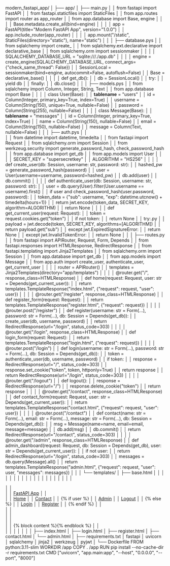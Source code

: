 modern_fastapi_app/
│
├── app/
│   ├── main.py
│   │       from fastapi import FastAPI
│   │       from fastapi.staticfiles import StaticFiles
│   │       from app.routes import router as app_router
│   │       from app.database import Base, engine
│   │
│   │       Base.metadata.create_all(bind=engine)
│   │
│   │       app = FastAPI(title="Modern FastAPI App", version="1.0.0")
│   │       app.include_router(app_router)
│   │
│   │       app.mount("/static", StaticFiles(directory="static"), name="static")
│   │
│   ├── database.pys
│   │       from sqlalchemy import create_
│   │       from sqlalchemy.ext.declarative import declarative_base
│   │       from sqlalchemy.orm import sessionmaker
│   │
│   │       SQLALCHEMY_DATABASE_URL = "sqlite:///./app.db"
│   │
│   │       engine = create_engine(SQLALCHEMY_DATABASE_URL, connect_args={"check_same_thread": False})
│   │       SessionLocal = sessionmaker(bind=engine, autocommit=False, autoflush=False)
│   │       Base = declarative_base()
│   │
│   │       def get_db():
│   │           db = SessionLocal()
│   │           try:
│   │               yield db
│   │           finally:
│   │               db.close()
│   │
│   ├── models.pys
│   │       from sqlalchemy import Column, Integer, String, Text
│   │       from app.database import Base
│   │
│   │       class User(Base):
│   │           __tablename__ = "users"
│   │           id = Column(Integer, primary_key=True, index=True)
│   │           username = Column(String(150), unique=True, nullable=False)
│   │           password = Column(String(255), nullable=False)
│   │
│   │       class Message(Base):
│   │           __tablename__ = "messages"
│   │           id = Column(Integer, primary_key=True, index=True)
│   │           name = Column(String(150), nullable=False)
│   │           email = Column(String(150), nullable=False)
│   │           message = Column(Text, nullable=False)
│   │
│   ├── auth.pys
│   │       
│   │       from datetime import datetime, timedelta
│   │       from fastapi import Request
│   │       from sqlalchemy.orm import Session
│   │       from werkzeug.security import generate_password_hash, check_password_hash
│   │       from app.database import get_db
│   │       from app.models import User
│   │
│   │       SECRET_KEY = "supersecretkey"
│   │       ALGORITHM = "HS256"
│   │
│   │       def create_user(db: Session, username: str, password: str):
│   │           hashed_pw = generate_password_hash(password)
│   │           user = User(username=username, password=hashed_pw)
│   │           db.add(user)
│   │           db.commit()
│   │
│   │       def authenticate_user(db: Session, username: str, password: str):
│   │           user = db.query(User).filter(User.username == username).first()
│   │           if user and check_password_hash(user.password, password):
│   │               token_data = {"sub": username, "exp": datetime.utcnow() + timedelta(hours=1)}
│   │               return jwt.encode(token_data, SECRET_KEY, algorithm=ALGORITHM)
│   │           return None
│   │
│   │       def get_current_user(request: Request):
│   │           token = request.cookies.get("token")
│   │           if not token:
│   │               return None
│   │           try:.py
│   │               payload = jwt.decode(token, SECRET_KEY, algorithms=[ALGORITHM])
│   │               return payload.get("sub")
│   │           except jwt.ExpiredSignatureError:
│   │               return None
│   │           except jwt.InvalidTokenError:
│   │               return None
│   │
│   ├── routes.py
│   │       from fastapi import APIRouter, Request, Form, Depends
│   │       from fastapi.responses import HTMLResponse, RedirectResponse
│   │       from fastapi.templating import Jinja2Templates
│   │       from sqlalchemy.orm import Session
│   │       from app.database import get_db
│   │       from app.models import Message
│   │       from app.auth import create_user, authenticate_user, get_current_user
│   │
│   │       router = APIRouter()
│   │       templates = Jinja2Templates(directory="app/templates")
│   │
│   │       @router.get("/", response_class=HTMLResponse)
│   │       def home(request: Request, user: str = Depends(get_current_user)):
│   │           return templates.TemplateResponse("index.html", {"request": request, "user": user})
│   │
│   │       @router.get("/register", response_class=HTMLResponse)
│   │       def register_form(request: Request):
│   │           return templates.TemplateResponse("register.html", {"request": request})
│   │
│   │       @router.post("/register")
│   │       def register(username: str = Form(...), password: str = Form(...), db: Session = Depends(get_db)):
│   │           create_user(db, username, password)
│   │           return RedirectResponse(url="/login", status_code=303)
│   │
│   │       @router.get("/login", response_class=HTMLResponse)
│   │       def login_form(request: Request):
│   │           return templates.TemplateResponse("login.html", {"request": request})
│   │
│   │       @router.post("/login")
│   │       def login(username: str = Form(...), password: str = Form(...), db: Session = Depends(get_db)):
│   │           token = authenticate_user(db, username, password)
│   │           if token:
│   │               response = RedirectResponse(url="/", status_code=303)
│   │               response.set_cookie("token", token, httponly=True)
│   │               return response
│   │           return RedirectResponse(url="/login", status_code=303)
│   │
│   │       @router.get("/logout")
│   │       def logout():
│   │           response = RedirectResponse(url="/")
│   │           response.delete_cookie("token")
│   │           return response
│   │
│   │       @router.get("/contact", response_class=HTMLResponse)
│   │       def contact_form(request: Request, user: str = Depends(get_current_user)):
│   │           return templates.TemplateResponse("contact.html", {"request": request, "user": user})
│   │
│   │       @router.post("/contact")
│   │       def contact(name: str = Form(...), email: str = Form(...), message: str = Form(...), db: Session = Depends(get_db)):
│   │           msg = Message(name=name, email=email, message=message)
│   │           db.add(msg)
│   │           db.commit()
│   │           return RedirectResponse(url="/contact", status_code=303)
│   │
│   │       @router.get("/admin", response_class=HTMLResponse)
│   │       def admin_dashboard(request: Request, db: Session = Depends(get_db), user: str = Depends(get_current_user)):
│   │           if not user:
│   │               return RedirectResponse(url="/login", status_code=303)
│   │           messages = db.query(Message).all()
│   │           return templates.TemplateResponse("admin.html", {"request": request, "user": user, "messages": messages})
│   │
│   └── templates/
│       ├── base.html
│       │       <!DOCTYPE html>
│       │       <html lang="en">
│       │       <head>
│       │         <meta charset="UTF-8">
│       │         <meta name="viewport" content="width=device-width, initial-scale=1.0">
│       │         <title>{{ user or "FastAPI App" }}</title>
│       │         <link href="https://cdn.jsdelivr.net/npm/bootstrap@5.3.0/dist/css/bootstrap.min.css" rel="stylesheet">
│       │       </head>
│       │       <body>
│       │       <nav class="navbar navbar-expand-lg navbar-dark bg-dark">
│       │         <div class="container">
│       │           <a class="navbar-brand" href="/">FastAPI App</a>
│       │           <div>
│       │             <a class="nav-link d-inline text-white" href="/">Home</a>
│       │             <a class="nav-link d-inline text-white" href="/contact">Contact</a>
│       │             {% if user %}
│       │               <a class="nav-link d-inline text-warning" href="/admin">Admin</a>
│       │               <a class="nav-link d-inline text-danger" href="/logout">Logout</a>
│       │             {% else %}
│       │               <a class="nav-link d-inline text-info" href="/login">Login</a>
│       │               <a class="nav-link d-inline text-success" href="/register">Register</a>
│       │             {% endif %}
│       │           </div>
│       │         </div>
│       │       </nav>
│       │       <div class="container mt-4">
│       │         {% block content %}{% endblock %}
│       │       </div>
│       │       </body>
│       │       </html>
│       │
│       ├── index.html
│       ├── login.html
│       ├── register.html
│       ├── contact.html
│       └── admin.html
│
├── requirements.txt
│       fastapi
│       uvicorn
│       sqlalchemy
│       jinja2
│       werkzeug
│       pyjwt
│
└── Dockerfile
        FROM python:3.11-slim
        WORKDIR /app
        COPY . /app
        RUN pip install --no-cache-dir -r requirements.txt
        CMD ["uvicorn", "app.main:app", "--host", "0.0.0.0", "--port", "8000"]

